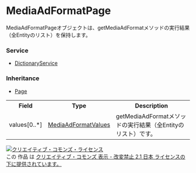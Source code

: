# MediaAdFormatPage
MediaAdFormatPageオブジェクトは、getMediaAdFormatメソッドの実行結果（全Entityのリスト）を保持します。
 
### Service
+ [DictionaryService](../services/DictionaryService.md)

### Inheritance
+ [Page](./Page.md)

<table>
 <tr>
  <th>Field</th>
  <th>Type</th>
  <th>Description</th>
 </tr>
 <tr>
  <td>values[0..*]</td>
  <td><a href="./MediaAdFormatValues.md">MediaAdFormatValues</a></td>
  <td>getMediaAdFormatメソッドの実行結果（全Entityのリスト）です。</td>
 </tr>
</table> 
 
<a rel="license" href="http://creativecommons.org/licenses/by-nd/2.1/jp/"><img alt="クリエイティブ・コモンズ・ライセンス" style="border-width:0" src="https://i.creativecommons.org/l/by-nd/2.1/jp/88x31.png" /></a><br />この 作品 は <a rel="license" href="http://creativecommons.org/licenses/by-nd/2.1/jp/">クリエイティブ・コモンズ 表示 - 改変禁止 2.1 日本 ライセンスの下に提供されています。</a>
